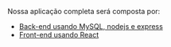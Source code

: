 Nossa aplicação completa será composta por:

* [Back-end usando MySQL, nodejs e express](./aplicacaoCompletaBackEnd.md)
* [Front-end usando React](./aplicacaoCompletaFrontEnd.md)


